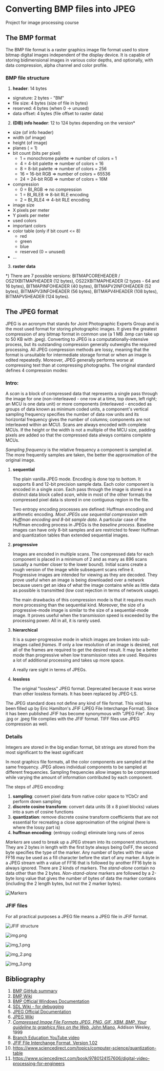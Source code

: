 # Converting BMP files into JPEG

Project for image processing course

## The BMP format

The BMP file format is a raster graphics image file format used to store bitmap digital images independent of the display device. It is capable of storing bidimensional images in various color depths, and optionally, with data compression, alpha channel and color profile.

### BMP file structure

1. **header**: 14 bytes
- signature: 2 bytes - "BM"
- file size: 4 bytes (size of file in bytes)
- reserved: 4 bytes (when 0 -> unused)
- data offset: 4 bytes (file offset to raster data)

2. **(DIB) info header**: 12 to 124 bytes depending on the version*
- size (of info header)
- width (of image)
- height (of image)
- planes ( = 1)
- bit count (bits per pixel)
    - 1 = monochrome palette => number of colors = 1
    - 4 = 4-bit palette => number of colors = 16
    - 8 = 8-bit palette => number of colors = 256
    - 16 = 16-bit RGB => number of colors = 65536
    - 24 = 24-bit RGB => number of colors = 16M
- compression
    - 0 = BI_RGB => no compression
    - 1 = BI_RLE8 => 8-bit RLE encoding
    - 2 = BI_RLE4 => 4-bit RLE encoding
- image size
- X pixels per meter
- Y pixels per meter
- used colors
- important colors
- color table (only if bit count <= 8)
    - red
    - green
    - blue
    - reserved (0 = unused)
- ...

3. **raster data**

*) There are 7 possible versions: BITMAPCOREHEADER / OS21XBITMAPHEADER (12 bytes), OS22XBITMAPHEADER (2 types - 64 and 16 bytes), BITMAPINFOHEADER (40 bytes), BITMAPV2INFOHEADER (52 bytes), BITMAPV3INFOHEADER (56 bytes), BITMAPV4HEADER (108 bytes), BITMAPV5HEADER (124 bytes).

## The JPEG format

JPEG is an acronym that stands for Joint Photographic Experts Group and is the most used format for storing photographic images. It gives the greatest compression of any bitmap format in common use (a 1 MB .bmp can take up to 50 KB with .jpeg). Converting to JPEG is a computationally-intensive process, but its outstanding compression generally outweighs the required processing. All JPEG compression methods are lossy, meaning that the format is unsuitable for intermediate storage format or when an image is edited repeatedly. Moreover, JPEG generally performs worse at compressing text than at compressing photographs.
The original standard defines 4 compression modes:

### Intro:

A _scan_ is a block of compressed data that represents a single pass through the image for one (non-interleaved - one row at a time, top down, left right; an MCU is one data unit) or more components (interleaved - encoded as groups of data known as minimum coded units, a component's vertical sampling frequency specifies the number of data row units and its horizontal frequency gives the number of columns; components are not interleaved within an MCU). Scans are always encoded with complete MCUs. If the height or the width is not a multiple of the MCU size, padding pixels are added so that the compressed data always contains complete MCUs.

_Sampling frequency_ is the relative frequency a component is sampled at. The more frequently samples are taken, the better the approximation of the original image.

1. **sequential**

    The plain vanilla JPEG mode. Encoding is done top to bottom. It supports 8 and 12-bit precision sample data. Each color component is encoded in a single *scan*. Each pass through the image is stored in a distinct data block called *scan*, while in most of the other formats the compressed pixel data is stored in one contiguous region in the file.
   
    Two entropy encoding processes are defined: Huffman encoding and arithmetic encoding. *Most JPEGs use sequential compression with Huffman encoding and 8-bit sample data*. A particular case of the Huffman encoding process in JPEGs is the *baseline process*. Baseline images can have only 8-bit samples and are restricted to fewer Huffman and quantization tables than extended sequential images.

2. **progressive**
  
    Images are encoded in multiple scans. The compressed data for each component is placed in a minimum of 2 and as many as 896 scans (usually a number closer to the lower bound). Initial scans create a rough version of the image while subsequent scans refine it. Progressive images are intended for viewing as they are decoded. They prove useful when an image is being downloaded over a network because users get an idea of what the image contains while as little data as possible is transmitted (low cost rejection in terms of network usage).

    The main drawbacks of this compression mode is that it requires much more processing than the sequential kind. Moreover, the size of a progressive-mode image is similar to the size of a sequential-mode image. It proves useful when the transmission speed is exceeded by the processing power. All in all, it is rarely used.

3. **hierarchical**
   
    It is a super-progressive mode in which images are broken into sub-images called *frames*. If only a low resolution of an image is desired, not all of the frames are required to get the desired result. It may be a better mode than progressive when low transmission rates are used. Requires a lot of additional processing and takes up more space.
   
    A really rare sight in terms of JPEGs.

4. **lossless**
  
    The original "lossless" JPEG format. Deprecated because it was worse than other lossless formats. It has been replaced by JPEG-LS.

The JPEG standard does not define any kind of file format. This void has been filled up by Eric Hamilton's JFIF (JPEG File Interchange Format). Since it has been published JFIF has become synonymous with "JPEG File". Any .jpg or .jpeg file complies with the JFIF format. TIFF files use JPEG compression as well.    

### Details

Integers are stored in the big endian format, bit strings are stored from the most significant to the least significant

In most graphics file formats, all the color components are sampled at the same frequency. JPEG allows individual components to be sampled at different frequencies. Sampling frequencies allow images to be compressed while varying the amount of information contributed by each component.

The steps of JPEG encoding:

1. **sampling**: convert pixel data from native color space to YCbCr and perform down sampling 
2. **discrete cosine transform**: convert data units (8 x 8 pixel blocks) values into a sum of cosine functions 
3. **quantization**: remove discrete cosine transform coefficients that are not essential for recreating a close approximation of the original (here is where the lossy part is)
4. **huffman encoding**: (entropy coding) eliminate long runs of zeros

_Markers_ are used to break up a JPEG stream into its component structures. They are 2 bytes in length with the first byte always being 0xFF, the second byte specifies the type of the marker. Any number of bytes with the value FF16 may be used as a fill character before the start of any marker. A byte in a JPEG stream with a value of FF16 that is followed by another FF16 byte is always ignored. There are 2 kinds of markers. The _stand-alone_ contain no data other than the 2 bytes. _Non-stand-alone_ markers are followed by a 2-byte long value that gives the number of bytes of data the marker contains (including the 2 length bytes, but not the 2 marker bytes).

![Markers](README_resources/markers.png)

### JFIF files

For all practical purposes a JPEG file means a JPEG file in JFIF format.

![JFIF structure](README_resources/jfif_structure.png)

![img.png](README_resources/img.png)

![img_1.png](README_resources/img_1.png)

![img_2.png](README_resources/img_2.png)

![img_3.png](README_resources/img_3.png)

## Bibliography

1. [BMP GitHub summary](https://gibberlings3.github.io/iesdp/file_formats/ie_formats/bmp.htm#RasterData)
2. [BMP Wiki](https://en.wikipedia.org/wiki/BMP_file_format#Color_table)
3. [BMP Official Windows Documentation](https://learn.microsoft.com/en-us/dotnet/desktop/winforms/advanced/types-of-bitmaps?view=netframeworkdesktop-4.8)
4. [SDL Wiki - for debugging](https://wiki.libsdl.org/SDL2/SDL_PixelFormatEnum)
5. [JPEG Official Documentation](https://jpeg.org/jpeg/)
6. [JPEG Wiki](https://en.wikipedia.org/wiki/JPEG)
7. [*Compressed Image File Formats JPEG, PNG, GIF, XBM, BMP. Your guideline to graphics files on the Web*, John Miano](README_resources/book.pdf), Addison Wesley, 1999
8. [Branch Education YouTube video](https://www.youtube.com/watch?v=Kv1Hiv3ox8I&list=WL&index=16&ab_channel=BranchEducation)
9. [JFIF File Interchange Format, Version 1.02](https://web.archive.org/web/20120301195630/http:/www.jpeg.org/public/jfif.pdf)
10. https://www.sciencedirect.com/topics/computer-science/quantization-table
11. https://www.sciencedirect.com/book/9780124157606/digital-video-processing-for-engineers